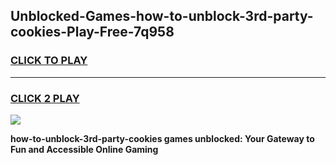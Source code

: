 
## Unblocked-Games-how-to-unblock-3rd-party-cookies-Play-Free-7q958
<h3>
<a href="https://premium76.site?title=how-to-unblock-3rd-party-cookies&ref=10A">CLICK TO PLAY</a></h3>
<hr>

<h3>
<a href="https://premium76.site?title=how-to-unblock-3rd-party-cookies&ref=10A">CLICK 2 PLAY</a>
  
</h3>

<a href="https://premium76.site?title=how-to-unblock-3rd-party-cookies&ref=10A"><img src="https://clearcache.store/games.png"></a>


**how-to-unblock-3rd-party-cookies games unblocked: Your Gateway to Fun and Accessible Online Gaming**
